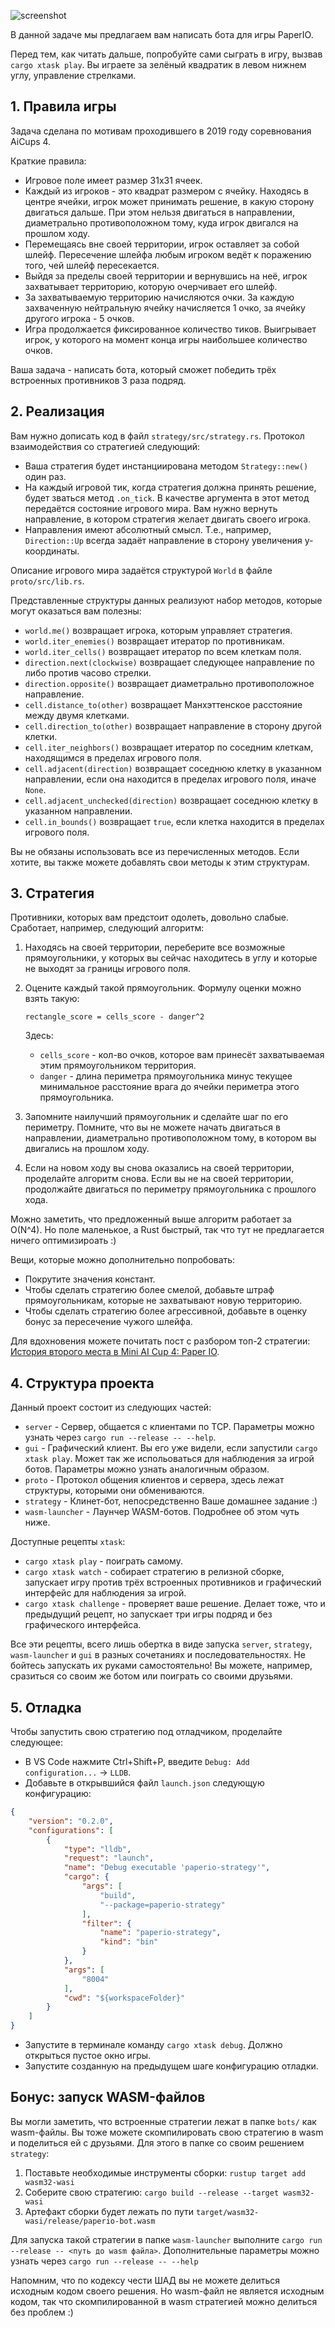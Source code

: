 ![screenshot](./screenshot.png)

В данной задаче мы предлагаем вам написать бота для игры PaperIO.

Перед тем, как читать дальше, попробуйте сами сыграть в игру, вызвав `cargo xtask play`.
Вы играете за зелёный квадратик в левом нижнем углу, управление стрелками.

## 1. Правила игры

Задача сделана по мотивам проходившего в 2019 году соревнования AiCups 4.

Краткие правила:
* Игровое поле имеет размер 31x31 ячеек.
* Каждый из игроков - это квадрат размером с ячейку. Находясь в центре ячейки, игрок может принимать решение, в какую сторону двигаться дальше. При этом нельзя двигаться в направлении, диаметрально противоположном тому, куда игрок двигался на прошлом ходу.
* Перемещаясь вне своей территории, игрок оставляет за собой шлейф. Пересечение шлейфа любым игроком ведёт к поражению того, чей шлейф пересекается.
* Выйдя за пределы своей территории и вернувшись на неё, игрок захватывает территорию, которую очерчивает его шлейф.
* За захватываемую территорию начисляются очки. За каждую захваченную нейтральную ячейку начисляется 1 очко, за ячейку другого игрока - 5 очков.
* Игра продолжается фиксированное количество тиков. Выигрывает игрок, у которого на момент конца игры наибольшее количество очков.

Ваша задача - написать бота, который сможет победить трёх встроенных противников 3 раза подряд.

## 2. Реализация

Вам нужно дописать код в файл `strategy/src/strategy.rs`. Протокол взаимодействия со стратегией следующий:

* Ваша стратегия будет инстанциирована методом `Strategy::new()` один раз.
* На каждый игровой тик, когда стратегия должна принять решение, будет зваться метод `.on_tick`. В качестве аргумента в этот метод передаётся состояние игрового мира. Вам нужно вернуть направление, в котором стратегия желает двигать своего игрока.
* Направления имеют абсолютный смысл. Т.е., например, `Direction::Up` всегда задаёт направление в сторону увеличения y-координаты.

Описание игрового мира задаётся структурой `World` в файле `proto/src/lib.rs`.

Представленные структуры данных реализуют набор методов, которые могут оказаться вам полезны:

* `world.me()` возвращает игрока, которым управляет стратегия.
* `world.iter_enemies()` возвращает итератор по противникам.
* `world.iter_cells()` возвращает итератор по всем клеткам поля.
* `direction.next(clockwise)` возвращает следующее направление по либо против часово стрелки.
* `direction.opposite()` возвращает диаметрально противоположное направление.
* `cell.distance_to(other)` возвращает Манхэттенское расстояние между двумя клетками.
* `cell.direction_to(other)` возвращает направление в сторону другой клетки.
* `cell.iter_neighbors()` возвращает итератор по соседним клеткам, находящимся в пределах игрового поля.
* `cell.adjacent(direction)` возвращает соседнюю клетку в указанном направлении, если она находится в пределах игрового поля, иначе `None`.
* `cell.adjacent_unchecked(direction)` возвращает соседнюю клетку в указанном направлении.
* `cell.in_bounds()` возвращает `true`, если клетка находится в пределах игрового поля.

Вы не обязаны использовать все из перечисленных методов. Если хотите, вы также можете добавлять свои методы к этим структурам.

## 3. Стратегия

Противники, которых вам предстоит одолеть, довольно слабые. Сработает, например, следующий алгоритм:

1. Находясь на своей территории, переберите все возможные прямоугольники, у которых вы сейчас находитесь в углу и которые не выходят за границы игрового поля.
2. Оцените каждый такой прямоугольник. Формулу оценки можно взять такую:

	`rectangle_score = cells_score - danger^2`

    Здесь:
    * `cells_score` - кол-во очков, которое вам принесёт захватываемая этим прямоугольником территория.
    * `danger` - длина периметра прямоугольника минус текущее минимальное расстояние врага до ячейки периметра этого прямоугольника.

3. Запомните наилучший прямоугольник и сделайте шаг по его периметру. Помните, что вы не можете начать двигаться в направлении, диаметрально противоположном тому, в котором вы двигались на прошлом ходу.

4. Если на новом ходу вы снова оказались на своей территории, проделайте алгоритм снова. Если вы не на своей территории, продолжайте двигаться по периметру прямоугольника с прошлого хода.

Можно заметить, что предложенный выше алгоритм работает за O(N^4). Но поле маленькое, а Rust быстрый, так что тут не предлагается ничего оптимизироать :)

Вещи, которые можно дополнительно попробовать:

* Покрутите значения констант.
* Чтобы сделать стратегию более смелой, добавьте штраф прямоугольникам, которые не захватывают новую территорию.
* Чтобы сделать стратегию более агрессивной, добавьте в оценку бонус за пересечение чужого шлейфа.

Для вдохновения можете почитать пост с разбором топ-2 стратегии: [История второго места в Mini AI Cup 4: Paper IO](https://habr.com/ru/articles/466597/).

## 4. Структура проекта

Данный проект состоит из следующих частей:

* `server` - Сервер, общается с клиентами по TCP. Параметры можно узнать через `cargo run --release -- --help`.
* `gui` - Графический клиент. Вы его уже видели, если запустили `cargo xtask play`. Может так же испольоваться для наблюдения за игрой ботов. Параметры можно узнать аналогичным образом.
* `proto` - Протокол общения клиентов и сервера, здесь лежат структуры, которыми они обмениваются.
* `strategy` - Клинет-бот, непосредственно Ваше домашнее задание :)
* `wasm-launcher` - Лаунчер WASM-ботов. Подробнее об этом чуть ниже.

Доступные рецепты `xtask`:

* `cargo xtask play` - поиграть самому.
* `cargo xtask watch` - собирает стратегию в релизной сборке, запускает игру против трёх встроенных противников и графический интерфейс для наблюдения за игрой.
* `cargo xtask challenge` - проверяет ваше решение. Делает тоже, что и предыдущий рецепт, но запускает три игры подряд и без графического интерфейса.

Все эти рецепты, всего лишь обертка в виде запуска `server`, `strategy`, `wasm-launcher` и `gui` в разных сочетаниях и последовательностях.
Не бойтесь запускать их руками самостоятельно! Вы можете, например, сразиться со своим же ботом или поиграть со своими друзьями. 

## 5. Отладка

Чтобы запустить свою стратегию под отладчиком, проделайте следующее:

* В VS Code нажмите Ctrl+Shift+P, введите `Debug: Add configuration...` -> `LLDB`.
* Добавьте в открывшийся файл `launch.json` следующую конфигурацию:

```json
{
	"version": "0.2.0",
	"configurations": [
		{
			"type": "lldb",
			"request": "launch",
			"name": "Debug executable 'paperio-strategy'",
			"cargo": {
				"args": [
					"build",
					"--package=paperio-strategy"
				],
				"filter": {
					"name": "paperio-strategy",
					"kind": "bin"
				}
			},
			"args": [
				"8004"
			],
			"cwd": "${workspaceFolder}"
		}
	]
}
```

* Запустите в терминале команду `cargo xtask debug`. Должно открыться пустое окно игры.
* Запустите созданную на предыдущем шаге конфигурацию отладки.


## Бонус: запуск WASM-файлов

Вы могли заметить, что встроенные стратегии лежат в папке `bots/` как wasm-файлы. Вы тоже можете скомпилировать свою стратегию в wasm и поделиться ей с друзьями.
Для этого в папке со своим решением `strategy`:

1. Поставьте необходимые инструменты сборки: `rustup target add wasm32-wasi`
2. Соберите свою стратегию: `cargo build --release --target wasm32-wasi`
3. Артефакт сборки будет лежать по пути `target/wasm32-wasi/release/paperio-bot.wasm`

Для запуска такой стратегии в папке `wasm-launcher` выполните `cargo run --release -- <путь до wasm файла>`.
Дополнительные параметры можно узнать через `cargo run --release -- --help`

Напомним, что по кодексу чести ШАД вы не можете делиться исходным кодом своего решения. Но wasm-файл не является исходным кодом, так что скомпилированной в wasm стратегией можно делиться без проблем :)

